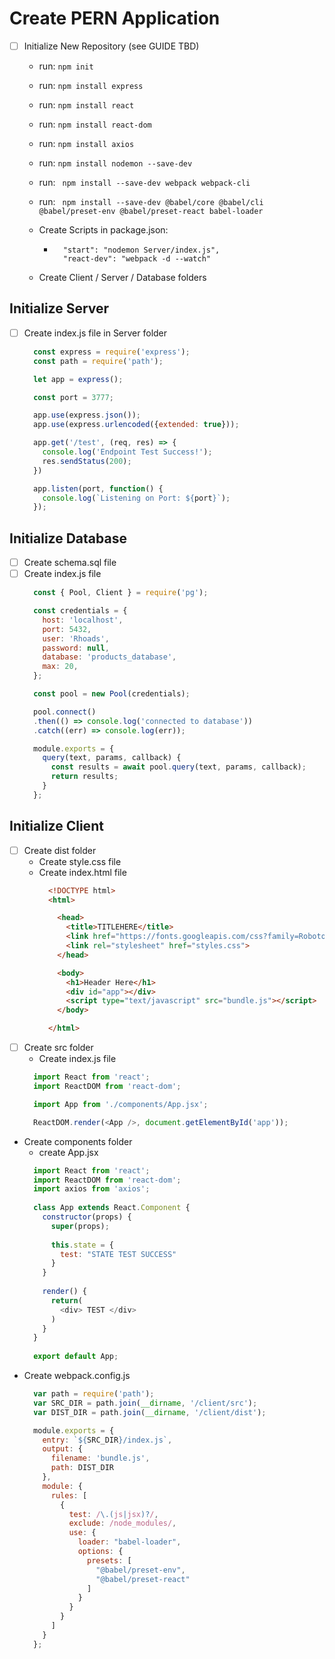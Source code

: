 # Create PERN Application

- [ ] Initialize New Repository (see GUIDE TBD)
  - run: ``` npm init ```
  - run: ``` npm install express ```
  - run: ``` npm install react ```
  - run: ``` npm install react-dom ```
  - run: ``` npm install axios ```
  - run: ``` npm install nodemon --save-dev ```
  - run: ``` npm install --save-dev webpack webpack-cli```
  - run: ``` npm install --save-dev @babel/core @babel/cli @babel/preset-env @babel/preset-react babel-loader```
    
  - Create Scripts in package.json:
    -  ``` 
         "start": "nodemon Server/index.js",
         "react-dev": "webpack -d --watch"
       ```
  - Create Client / Server / Database folders

## Initialize Server

- [ ] Create index.js file in Server folder

  ```javascript
    const express = require('express');
    const path = require('path');

    let app = express();

    const port = 3777;

    app.use(express.json());
    app.use(express.urlencoded({extended: true}));

    app.get('/test', (req, res) => {
      console.log('Endpoint Test Success!');
      res.sendStatus(200);
    })

    app.listen(port, function() {
      console.log(`Listening on Port: ${port}`);
    });
  ```
  
## Initialize Database

- [ ] Create schema.sql file
- [ ] Create index.js file
  ```javascript
    const { Pool, Client } = require('pg');

    const credentials = {
      host: 'localhost',
      port: 5432,
      user: 'Rhoads',
      password: null,
      database: 'products_database',
      max: 20,
    };

    const pool = new Pool(credentials);

    pool.connect()
    .then(() => console.log('connected to database'))
    .catch((err) => console.log(err));

    module.exports = {
      query(text, params, callback) {
        const results = await pool.query(text, params, callback);
        return results;
      }
    };
  ```

## Initialize Client

- [ ] Create dist folder
  - Create style.css file
  - Create index.html file
    ```html
      <!DOCTYPE html>
      <html>

        <head>
          <title>TITLEHERE</title>
          <link href="https://fonts.googleapis.com/css?family=Roboto" rel="stylesheet">
          <link rel="stylesheet" href="styles.css">
        </head>

        <body>
          <h1>Header Here</h1>
          <div id="app"></div>
          <script type="text/javascript" src="bundle.js"></script>
        </body>

      </html>

    ```
- [ ] Create src folder
  - Create index.js file
  ```javascript
    import React from 'react';
    import ReactDOM from 'react-dom';

    import App from './components/App.jsx';

    ReactDOM.render(<App />, document.getElementById('app'));         
  ```
- Create components folder
  - create App.jsx
  ```javascript
    import React from 'react';
    import ReactDOM from 'react-dom';
    import axios from 'axios';
    
    class App extends React.Component {
      constructor(props) {
        super(props);
        
        this.state = {
          test: "STATE TEST SUCCESS"
        }
      }
      
      render() {
        return(
          <div> TEST </div>
        )
      }
    }
    
    export default App;
  ````
-  Create webpack.config.js
      ```javascript
        var path = require('path');
        var SRC_DIR = path.join(__dirname, '/client/src');
        var DIST_DIR = path.join(__dirname, '/client/dist');

        module.exports = {
          entry: `${SRC_DIR}/index.js`,
          output: {
            filename: 'bundle.js',
            path: DIST_DIR
          },
          module: {
            rules: [
              {
                test: /\.(js|jsx)?/,
                exclude: /node_modules/,
                use: {
                  loader: "babel-loader",
                  options: {
                    presets: [
                      "@babel/preset-env",
                      "@babel/preset-react"
                    ]
                  }
                }
              }
            ]
          }
        };
      ```
